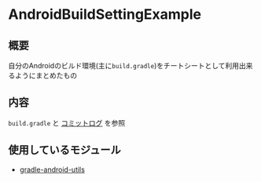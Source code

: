 # AndroidBuildSettingExample

## 概要

自分のAndroidのビルド環境(主に`build.gradle`)をチートシートとして利用出来るようにまとめたもの

## 内容

`build.gradle` と [コミットログ](https://github.com/ichigotake/AndroidBuildSettingExample/commits/master) を参照

## 使用しているモジュール

- [gradle-android-utils](https://github.com/gfx/gradle-android-utils)

